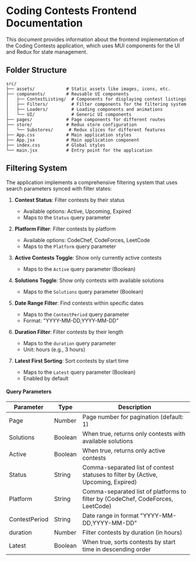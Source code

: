 # Coding Contests Frontend Documentation

This document provides information about the frontend implementation of the Coding Contests application, which uses MUI components for the UI and Redux for state management.

## Folder Structure

```
src/
├── assets/            # Static assets like images, icons, etc.
├── components/        # Reusable UI components
│   ├── ContestListing/  # Components for displaying contest listings
│   ├── Filters/         # Filter components for the filtering system
│   ├── Loaders/         # Loading components and animations
│   └── UI/              # Generic UI components
├── pages/             # Page components for different routes
├── store/             # Redux store configuration
│   └── Substores/      # Redux slices for different features
├── App.css            # Main application styles
├── App.jsx            # Main application component
├── index.css          # Global styles
└── main.jsx           # Entry point for the application
```





## Filtering System

The application implements a comprehensive filtering system that uses search parameters synced with filter states:

1. **Contest Status**: Filter contests by their status
   - Available options: Active, Upcoming, Expired
   - Maps to the `Status` query parameter

2. **Platform Filter**: Filter contests by platform
   - Available options: CodeChef, CodeForces, LeetCode
   - Maps to the `Platform` query parameter

3. **Active Contests Toggle**: Show only currently active contests
   - Maps to the `Active` query parameter (Boolean)

4. **Solutions Toggle**: Show only contests with available solutions
   - Maps to the `Solutions` query parameter (Boolean)

5. **Date Range Filter**: Find contests within specific dates
   - Maps to the `ContestPeriod` query parameter
   - Format: "YYYY-MM-DD,YYYY-MM-DD"

6. **Duration Filter**: Filter contests by their length
   - Maps to the `duration` query parameter
   - Unit: hours (e.g., 3 hours)

7. **Latest First Sorting**: Sort contests by start time
   - Maps to the `Latest` query parameter (Boolean)
   - Enabled by default
  

#### Query Parameters

| Parameter | Type | Description |
|-----------|------|-------------|
| Page | Number | Page number for pagination (default: 1) |
| Solutions | Boolean | When true, returns only contests with available solutions |
| Active | Boolean | When true, returns only active contests |
| Status | String | Comma-separated list of contest statuses to filter by (Active, Upcoming, Expired) |
| Platform | String | Comma-separated list of platforms to filter by (CodeChef, CodeForces, LeetCode) |
| ContestPeriod | String | Date range in format "YYYY-MM-DD,YYYY-MM-DD" |
| duration | Number | Filter contests by duration (in hours) |
| Latest | Boolean | When true, sorts contests by start time in descending order |



